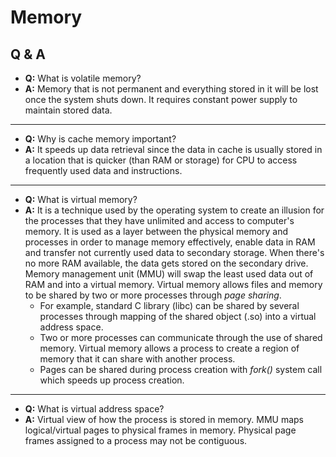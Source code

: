 # Memory

## Q & A

- **Q:** What is volatile memory?
- **A:** Memory that is not permanent and everything stored in it will be lost once the system shuts down. It requires constant power supply to maintain stored data.
---
- **Q:** Why is cache memory important?
- **A:** It speeds up data retrieval since the data in cache is usually stored in a location that is quicker (than RAM or storage) for CPU to access frequently used data and instructions. 
---
- **Q:** What is virtual memory?
- **A:** It is a technique used by the operating system to create an illusion for the processes that they have unlimited and access to computer's memory.  It is used as a layer between the physical memory and processes in order to manage memory effectively, enable data in RAM and transfer not currently used data to secondary storage. When there's no more RAM available, the data gets stored on the secondary drive. Memory management unit (MMU) will swap the least used data out of RAM and into a virtual memory. Virtual memory allows files and memory to be shared by two or more processes through *page sharing*.
    - For example, standard C library (libc) can be shared by several processes through mapping of the shared object (.so) into a virtual address space. 
    - Two or more processes can communicate through the use of shared memory. Virtual memory allows a process to create a region of memory that it can share with another process.
    - Pages can be shared during process creation with *fork()* system call which speeds up process creation.
---
- **Q:** What is virtual address space?
- **A:** Virtual view of how the process is stored in memory. MMU maps logical/virtual pages to physical frames in memory. Physical page frames assigned to a process may not be contiguous. 